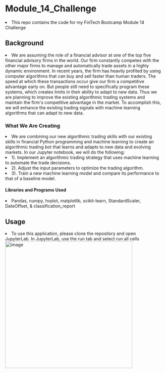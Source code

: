 <h1>Module_14_Challenge</h1>
<li>This repo contains the code for my FinTech Bootcamp Module 14 Challenge</li>
<h2>Background</h2>
<li>We are assuming the role of a financial advisor at one of the top five financial advisory firms in the world. Our firm constantly competes with the other major firms to manage and automatically trade assets in a highly dynamic environment. In recent years, the firm has heavily profited by using computer algorithms that can buy and sell faster than human traders. The speed at which these transactions occur give our firm a competitive advantage early on. But people still need to specifically program these systems, which creates limits in their ability to adapt to new data. Thus we are planning to improve the existing algorithmic trading systems and maintain the firm's competitive advantage in the market. To accomplish this, we will enhance the existing trading signals with machine learning algorithms that can adapt to new data.</li>
<h3>What We Are Creating</h3>
<li>We are combining our new algorithmic trading skills with our existing skills in financial Python programming and machine learning to create an algorithmic trading bot that learns and adapts to new data and evolving markets. In our Jupyter notebook, we will do the following:</li>
<li>1). Implement an algorithmic trading strategy that uses machine learning to automate the trade decisions.</li>
<li>2). Adjust the input parameters to optimize the trading algorithm.</li>
<li>3). Train a new machine learning model and compare its performance to that of a baseline model.</li>
<h4>Libraries and Programs Used</h4>
<li>Pandas, numpy, hvplot, matplotlib, scikit-learn, StandardScaler, DateOffset, & classification_report</li>
<h2>Usage</h2>
<li>To use this application, please clone the repository and open JupyterLab. In JupyterLab, use the run tab and select run all cells</li>
<img width="410" alt="image" src="https://user-images.githubusercontent.com/113187706/211690402-036cca61-d056-40ab-8e42-ed9e19bff30a.png">
